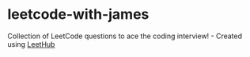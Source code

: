 # leetcode-with-james
Collection of LeetCode questions to ace the coding interview! - Created using [LeetHub](https://github.com/QasimWani/LeetHub)

